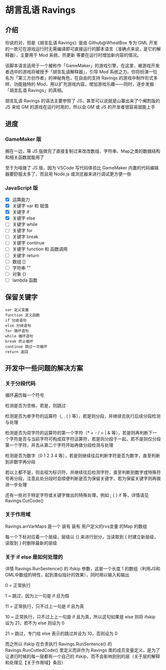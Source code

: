 # 胡言乱语 Ravings

## 介绍

你说的对，但是《胡言乱语 Ravings》是由 Github@WheatBox 专为 GML 开发的一款可在游戏运行时无需编译即可直接运行的脚本语言（准确点来说，是它的解释器），主要用于 Mod 系统、热更新 等要在运行时增加新内容的情况。

该脚本语言适用于一个被称作「GameMaker」的游戏引擎，在这里，被游戏开发者选中的游戏将被授予「胡言乱语解释器」，引导 Mod 系统之力。你将扮演一位名为「第三方创作者」的神秘角色，在自由的支持 Ravings 的游戏中制作形式多样、功能独特的 Mod，用以扩充游戏内容，增加游戏乐趣——同时，逐步发掘「胡言乱语 Ravings」的真相。

胡言乱语 Ravings 的语法主要参照了 JS，甚至可以说就是山寨出来了个阉割版的 JS 来给 GM 的游戏在运行时用的，所以会 GM 或 JS 的开发者很容易就能上手

## 进度

### GameMaker 版

搁在一边，等 JS 版做完了直接复制过来改改数组、字符串、Map之类的数据结构和相关函数就能用了

至于为啥做了 JS 版，因为 VSCode 写代码体验比 GameMaker 内置的代码编辑器要舒服太多了，而且用 Node.js 或浏览器来进行调试更方便一些

### JavaScript 版

- [x] 运算能力
- [x] 关键字 var 和 赋值
- [x] 关键字 if
- [x] 关键字 else
- [ ] 关键字 while
- [ ] 关键字 for
- [ ] 关键字 break
- [ ] 关键字 continue
- [ ] 关键字 function 和 函数调用
- [ ] 关键字 return
- [ ] 数组 []
- [ ] 字符串 ""
- [ ] 对象 {}
- [ ] lambda 函数

## 保留关键字

    var 定义变量
    function 定义函数
    if 分歧语句
    else 分歧语句
    for 循环语句
    while 循环语句
    break 终止循环
    continue 跳过一次循环
    return 返回

## 开发中一些问题的解决方案

### 关于分段代码

循环遍历每一个符号

检测是否为空格，若是，则跳过

检测是否为单字符的运算符（, . ( ) 等），若是则分段，并继续去执行后续分段检测与处理

检测是否为双字符的运算符的第一个字符（* + - / = | & 等），若是则再判断下一个字符是否与当前字符可构成双字符运算符，若是则分段于一起，若不是则仅分段第一个字符，并去从第二个字符开始再做分段检测与处理

检测是否为数字（0 1 2 3 4 等），若是则继续往后判断字符是否为数字，直至判断到非数字再分段

若以上都不是，则会视为标识符，并继续往后检测字符，直至判断到数字或特殊符号再分段，注意此处分段时会顺便判断是否为保留关键字，若为保留关键字则再做进一步处理

还有一些对于特定字符或关键字做出的特殊处理，例如 ; { } if 等，详情请见 Ravings.CutCode()

### 关于作用域

Ravings.arrVarMaps 是一个 装有 装有 用户定义的rvs变量 的Map 的数组

每一个下标对应着一个层级，层级以 {} 来进行划分，当读取到 { 时建立新层级，读取到 } 时删除最新的层级

### 关于 if else 是如何处理的

详情 Ravings.RunSentence() 的 ifskip 参数，这是一个长度 1 的数组（利用JS和GML中数组的特性，起到类似指针的效果），同时用以输入和输出

0 = 正常执行

1 = 跳过，因为上一句是 if 且为假

11 = 正常执行，只不过上一句是 if 且为真

10 = 正常执行，只不过上上一句是 if 且为真，所以这句如果是 else 则将 ifskip 设为 21，若不为 else 则设为 0

21 = 跳过，专门给 else 表示的跳过并设为 10，否则设为 0

而之所以 ifskip 在负责执行 Ravings.RunSentence() 的 Ravings.RunCuttedCode() 里定义而非作为 Ravings 类的成员变量定义，是为了让递归时候的每一层都有一个自己的 ifskip，而不会影响到别的层（关于层的解释和处理见【关于作用域】条目）
